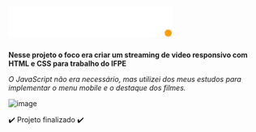 # <img src="./img/Moovies.svg">

**Nesse projeto o foco era criar um streaming de video responsivo com HTML e CSS para trabalho do IFPE**

_O JavaScript não era necessário, mas utilizei dos meus estudos para implementar o menu mobile e o destaque dos filmes._

![image](https://user-images.githubusercontent.com/83429007/192861238-05b924c4-e9e9-4e14-818c-26507ac26547.png)

:heavy_check_mark: Projeto finalizado :heavy_check_mark:


